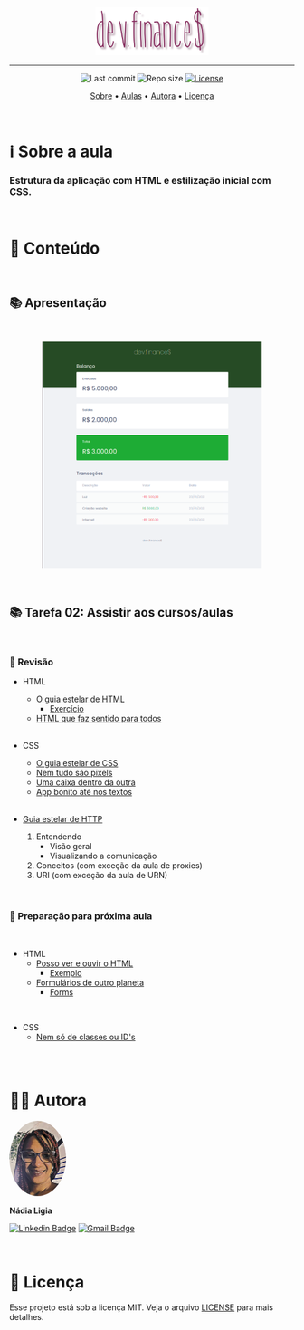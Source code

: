 <p align="center"><img src="../assets/logo.png" width=200></p>

---

<p align="center">
  <img alt="Last commit" src="https://img.shields.io/github/last-commit/nlnadialigia/dev.finances?color=822659&style=flat-square"/>

  <img alt="Repo size" src="https://img.shields.io/github/repo-size/nlnadialigia/dev.finances?color=822659"/>
   
  <a href="./license.md">
  <img alt="License" src="https://img.shields.io/static/v1?label=licence&message=MIT&color=822659"/>
  </a>
</p>

<p align="center">
  <a href="#-information_source-sobre-a-aula">Sobre</a> •
  <a href="#-open_file_folder-aulas">Aulas</a> • 
  <a href="#-woman_office_worker-autora">Autora</a> • 
  <a href="#-pencil-licença">Licença</a>
</p>
<br>

# ℹ️ Sobre a aula

### Estrutura da aplicação com HTML e estilização inicial com CSS.

<br>

# 📂 Conteúdo
<br>

## 📚 Apresentação
<br>
<p align="center">
<img src="../assets/aula01.png" height=400>
</p>
<br>

## 📚 Tarefa 02: Assistir aos cursos/aulas
<br>

### 📌 Revisão
* HTML
  - [O guia estelar de HTML](https://app.rocketseat.com.br/node/o-guia-estelar-de-html)
    - [Exercício](./exercicio)
  - [HTML que faz sentido para todos](https://app.rocketseat.com.br/node/html-que-faz-sentido-para-todos)
  <br>

* CSS
  - [O guia estelar de CSS](https://app.rocketseat.com.br/node/o-guia-estelar-de-css)
  - [Nem tudo são pixels](https://app.rocketseat.com.br/node/nem-tudo-sao-pixels)
  - [Uma caixa dentro da outra](https://app.rocketseat.com.br/node/uma-caixa-dentro-da-outra)
  - [App bonito até nos textos](https://app.rocketseat.com.br/node/app-bonito-ate-nos-textos)
  <br>
  
* [Guia estelar de HTTP](https://app.rocketseat.com.br/node/guia-estelar-de-http)
  1. Entendendo
      - Visão geral
      - Visualizando a comunicação
  2. Conceitos (com exceção da aula de proxies)
  3. URI (com exceção da aula de URN)

<br>

### 📌 Preparação para próxima aula
<br>

* HTML
  - [Posso ver e ouvir o HTML](https://app.rocketseat.com.br/node/posso-ver-e-ouvir-o-html)
    - [Exemplo](./exemplo)
  - [Formulários de outro planeta](https://app.rocketseat.com.br/node/formularios-de-outro-planeta)
    - [Forms](./forms)
<br>

* CSS
  - [Nem só de classes ou ID's](https://app.rocketseat.com.br/node/nem-so-de-classes-ou-i-ds)
<br>

<br>

# 👩‍💼 Autora
<img style="border-radius: 50%" src="../assets/picture.jpg" width="100px;" alt="Picture"/>
<p><b>Nádia Ligia</b></p>

[![Linkedin Badge](https://img.shields.io/badge/-nlnadialigia-822659?style=flat&logo=Linkedin&logoColor=white&link=https://www.linkedin.com/in/nlnadialigia/)](https://www.linkedin.com/in/nlnadialigia/) 
[![Gmail Badge](https://img.shields.io/badge/-nlnadialigia@gmail.com-822659?style=flat&logo=Gmail&logoColor=white&link=mailto:nlnadialigia@gmail.com)](mailto:nlnadialigia@gmail.com)

<br>

# 📝 Licença

Esse projeto está sob a licença MIT. Veja o arquivo [LICENSE](../LICENSE) para mais detalhes.
